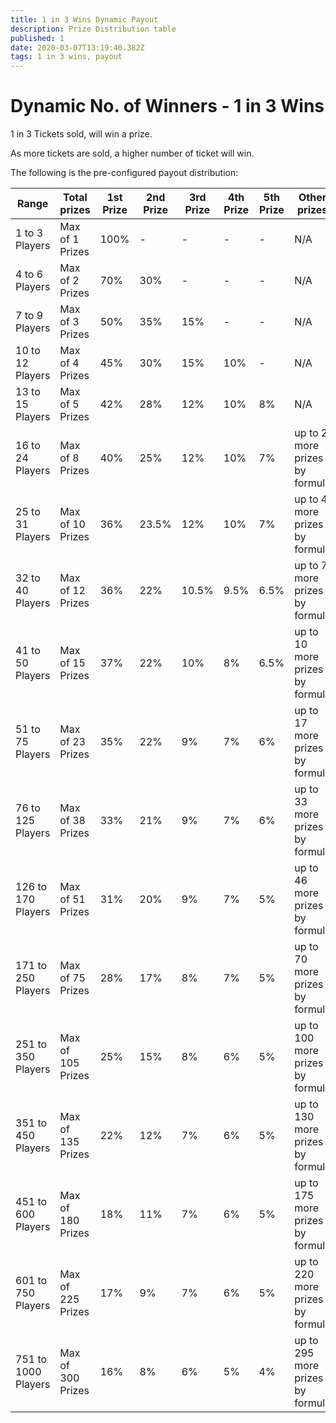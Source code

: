```yaml
---
title: 1 in 3 Wins Dynamic Payout
description: Prize Distribution table
published: 1
date: 2020-03-07T13:19:40.382Z
tags: 1 in 3 wins, payout
---
```


# Dynamic No. of Winners - 1 in 3 Wins

1 in 3 Tickets sold, will win a prize.

As more tickets are sold, a higher number of ticket will win.
   
The following is the pre-configured payout distribution:

|Range|Total prizes|1st<Br>Prize|2nd<Br>Prize|3rd<Br>Prize|4th<Br>Prize|5th<Br>Prize|Other prizes|Total|
 |--|--|--|--|--|--|--|--|--|
|1 to 3 Players|Max of 1 Prizes|100%|-|-|-|-|N/A|100%|
|4 to 6 Players|Max of 2 Prizes|70%|30%|-|-|-|N/A|100%|
|7 to 9 Players|Max of 3 Prizes|50%|35%|15%|-|-|N/A|100%|
|10 to 12 Players|Max of 4 Prizes|45%|30%|15%|10%|-|N/A|100%|
|13 to 15 Players|Max of 5 Prizes|42%|28%|12%|10%|8%|N/A|100%|
|16 to 24 Players|Max of 8 Prizes|40%|25%|12%|10%|7%|up to 2 more prizes by formula|100%|
|25 to 31 Players|Max of 10 Prizes|36%|23.5%|12%|10%|7%|up to 4 more prizes by formula|100%|
|32 to 40 Players|Max of 12 Prizes|36%|22%|10.5%|9.5%|6.5%|up to 7 more prizes by formula|100%|
|41 to 50 Players|Max of 15 Prizes|37%|22%|10%|8%|6.5%|up to 10 more prizes by formula|100%|
|51 to 75 Players|Max of 23 Prizes|35%|22%|9%|7%|6%|up to 17 more prizes by formula|100%|
|76 to 125 Players|Max of 38 Prizes|33%|21%|9%|7%|6%|up to 33 more prizes by formula|100%|
|126 to 170 Players|Max of 51 Prizes|31%|20%|9%|7%|5%|up to 46 more prizes by formula|100%|
|171 to 250 Players|Max of 75 Prizes|28%|17%|8%|7%|5%|up to 70 more prizes by formula|100%|
|251 to 350 Players|Max of 105 Prizes|25%|15%|8%|6%|5%|up to 100 more prizes by formula|100%|
|351 to 450 Players|Max of 135 Prizes|22%|12%|7%|6%|5%|up to 130 more prizes by formula|100%|
|451 to 600 Players|Max of 180 Prizes|18%|11%|7%|6%|5%|up to 175 more prizes by formula|100%|
|601 to 750 Players|Max of 225 Prizes|17%|9%|7%|6%|5%|up to 220 more prizes by formula|100%|
|751 to 1000 Players|Max of 300 Prizes|16%|8%|6%|5%|4%|up to 295 more prizes by formula|100%|

